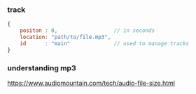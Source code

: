 ### track
```javascript
{
    positon : 0,                  // in seconds
    location: "path/to/file.mp3",
    id      : "main"              // used to manage tracks
}
```
### understanding mp3
https://www.audiomountain.com/tech/audio-file-size.html
